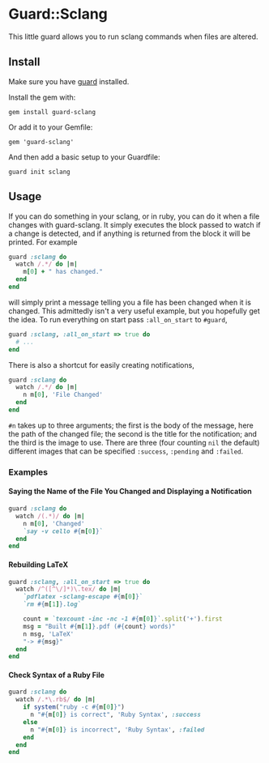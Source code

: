 # Guard::Sclang

This little guard allows you to run sclang commands when files are altered.


## Install

Make sure you have [guard](http://github.com/guard/guard) installed.

Install the gem with:

    gem install guard-sclang

Or add it to your Gemfile:

    gem 'guard-sclang'

And then add a basic setup to your Guardfile:

    guard init sclang


## Usage

If you can do something in your sclang, or in ruby, you can do it when a file changes
with guard-sclang. It simply executes the block passed to watch if a change is 
detected, and if anything is returned from the block it will be printed. For example

``` ruby
guard :sclang do
  watch /.*/ do |m|
    m[0] + " has changed."
  end
end
```

will simply print a message telling you a file has been changed when it is changed.
This admittedly isn't a very useful example, but you hopefully get the idea. To run
everything on start pass `:all_on_start` to `#guard`,

``` ruby
guard :sclang, :all_on_start => true do
  # ...
end
```

There is also a shortcut for easily creating notifications,

``` ruby
guard :sclang do
  watch /.*/ do |m|
    n m[0], 'File Changed'
  end
end
```

`#n` takes up to three arguments; the first is the body of the message, here the path
of the changed file; the second is the title for the notification; and the third is
the image to use. There are three (four counting `nil` the default) different images
that can be specified `:success`, `:pending` and `:failed`.


### Examples

#### Saying the Name of the File You Changed and Displaying a Notification

``` ruby
guard :sclang do
  watch /(.*)/ do |m|
    n m[0], 'Changed'
    `say -v cello #{m[0]}`
  end
end
```

#### Rebuilding LaTeX

``` ruby
guard :sclang, :all_on_start => true do
  watch /^([^\/]*)\.tex/ do |m|
    `pdflatex -sclang-escape #{m[0]}`
    `rm #{m[1]}.log`

    count = `texcount -inc -nc -1 #{m[0]}`.split('+').first
    msg = "Built #{m[1]}.pdf (#{count} words)"
    n msg, 'LaTeX'
    "-> #{msg}"
  end
end
```

#### Check Syntax of a Ruby File

``` ruby
guard :sclang do
  watch /.*\.rb$/ do |m|
    if system("ruby -c #{m[0]}")
      n "#{m[0]} is correct", 'Ruby Syntax', :success
    else
      n "#{m[0]} is incorrect", 'Ruby Syntax', :failed
    end
  end
end
```
